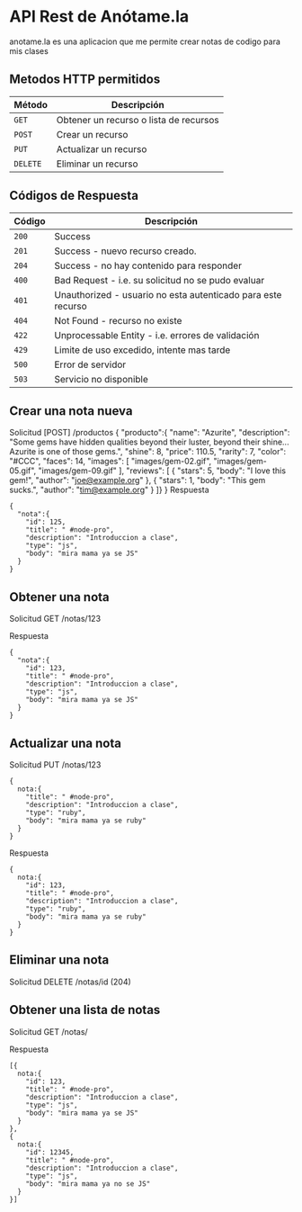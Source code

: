 # API Rest de Anótame.la
anotame.la es una aplicacion que me permite crear notas de codigo para mis clases

## Metodos HTTP permitidos

|  Método  |              Descripción               |
| -------- | -------------------------------------- |
| `GET`    | Obtener un recurso o lista de recursos |
| `POST`   | Crear un recurso                       |
| `PUT`    | Actualizar un recurso                  |
| `DELETE` | Eliminar un recurso                    |

## Códigos de Respuesta

| Código |                         Descripción                          |
| ------ | ------------------------------------------------------------ |
| `200`  | Success                                                      |
| `201`  | Success - nuevo recurso creado.                              |
| `204`  | Success - no hay contenido para responder                    |
| `400`  | Bad Request - i.e. su solicitud no se pudo evaluar           |
| `401`  | Unauthorized - usuario no esta autenticado para este recurso |
| `404`  | Not Found - recurso no existe                                |
| `422`  | Unprocessable Entity - i.e. errores de validación            |
| `429`  | Limite de uso excedido, intente mas tarde                    |
| `500`  | Error de servidor                                            |
| `503`  | Servicio no disponible                                       |

## Crear una nota nueva

  Solicitud [POST] /productos
    {
      "producto":{
        "name": "Azurite",
        "description": "Some gems have hidden qualities beyond their luster, beyond their shine... Azurite is one of those gems.",
        "shine": 8,
        "price": 110.5,
        "rarity": 7,
        "color": "#CCC",
        "faces": 14,
        "images": [
            "images/gem-02.gif",
            "images/gem-05.gif",
            "images/gem-09.gif"
        ],
        "reviews": [
            {
                "stars": 5,
                "body": "I love this gem!",
                "author": "joe@example.org"
            },
            {
                "stars": 1,
                "body": "This gem sucks.",
                "author": "tim@example.org"
            }
        ]}
    }
  Respuesta

    {
      "nota":{
        "id": 125,
        "title": " #node-pro",
        "description": "Introduccion a clase",
        "type": "js",
        "body": "mira mama ya se JS"
      }
    }


## Obtener una nota
  Solicitud GET /notas/123

  Respuesta

    {
      "nota":{
        "id": 123,
        "title": " #node-pro",
        "description": "Introduccion a clase",
        "type": "js",
        "body": "mira mama ya se JS"
      }
    }

## Actualizar una nota
  Solicitud PUT /notas/123

    {
      nota:{
        "title": " #node-pro",
        "description": "Introduccion a clase",
        "type": "ruby",
        "body": "mira mama ya se ruby"
      }
    }

  Respuesta

    {
      nota:{
        "id": 123,
        "title": " #node-pro",
        "description": "Introduccion a clase",
        "type": "ruby",
        "body": "mira mama ya se ruby"
      }
    }

## Eliminar una nota

  Solicitud DELETE /notas/id (204)


## Obtener una lista de notas
  Solicitud GET /notas/

  Respuesta

    [{
      nota:{
        "id": 123,
        "title": " #node-pro",
        "description": "Introduccion a clase",
        "type": "js",
        "body": "mira mama ya se JS"
      }
    },
    {
      nota:{
        "id": 12345,
        "title": " #node-pro",
        "description": "Introduccion a clase",
        "type": "js",
        "body": "mira mama ya no se JS"
      }
    }]